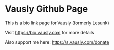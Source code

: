 # Vausly Github Page

This is a bio link page for Vausly (formerly Lesunk)

Visit https://bio.vausly.com for more details

Also support me here: https://s.vausly.com/donate
